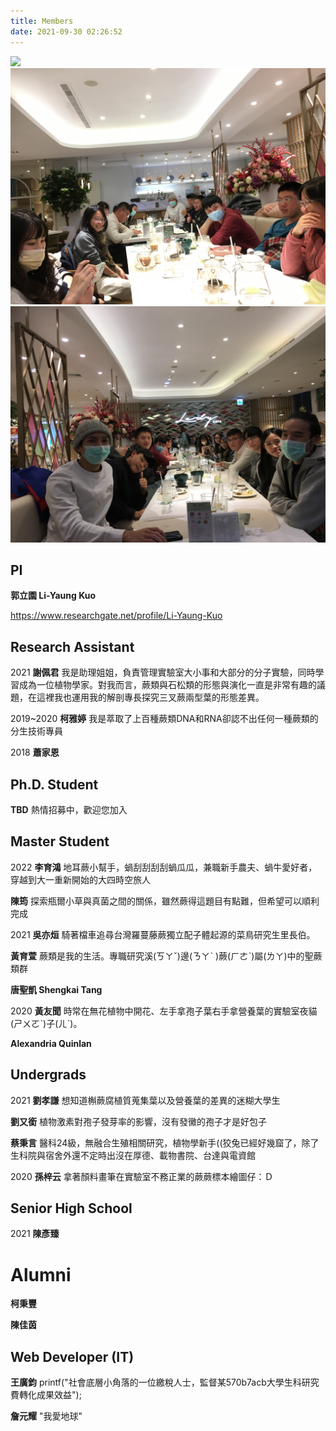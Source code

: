 ```yaml
---
title: Members
date: 2021-09-30 02:26:52
---
```


<script src="https://ajax.googleapis.com/ajax/libs/jquery/3.6.0/jquery.min.js"></script>
<script src="../js/jquery.rwdImageMaps.min.js"></script>

<div class="map_wrapper">
<img src="../images/lab_members/MVIMG_20200708_103554.jpg" usemap="#image-map1">
<map name="image-map1">
    <area target="" alt="柯雅婷" title="柯雅婷" coords="517,0,1336,726" shape="rect">
    <area target="" alt="吳亦烜" title="吳亦烜" coords="1599,826,1440,630" shape="rect">
    <area target="" alt="唐聖凱" title="唐聖凱" coords="1585,880,1795,1103" shape="rect">
    <area target="" alt="柯秉豐" title="柯秉豐" coords="2138,1136,1971,977" shape="rect">
    <area target="" alt="黃友聞" title="黃友聞" coords="2049,1191,2213,1358" shape="rect">
    <area target="" alt="陳佳茵" title="陳佳茵" coords="2360,1255,2510,1437" shape="rect">
    <area target="" alt="郭立園" title="郭立園" coords="2556,1695,2317,1465" shape="rect">
</map>
</div>


<div class="map_wrapper">
<img src="../images/lab_members/IMG_6652.jpeg" usemap="#image-map2">
<map name="image-map2">
    <area target="" alt="黃育萱" title="黃育萱" coords="4020,2096,3713,1373" shape="rect">
    <area target="" alt="王廣鈞" title="王廣鈞" coords="3706,1922,3389,1437" shape="rect">
    <area target="" alt="唐聖凱" title="唐聖凱" coords="2456,1633,2762,1950" shape="rect">
    <area target="" alt="蔡秉言" title="蔡秉言" coords="2345,1845,2452,1642" shape="rect">
    <area target="" alt="李育鴻" title="李育鴻" coords="2242,1592,2342,1781" shape="rect">
    <area target="" alt="吳亦烜" title="吳亦烜" coords="2150,1779,1989,1605" shape="rect">
    <area target="" alt="黃友聞" title="黃友聞" coords="1630,1731,1533,1891" shape="rect">
    <area target="" alt="劉孝謙" title="劉孝謙" coords="1327,1722,1534,1968" shape="rect">
    <area target="" alt="劉又銜" title="劉又銜" coords="1280,1705,1142,1865" shape="rect">
    <area target="" alt="謝佩君" title="謝佩君" coords="899,1872,1227,2093" shape="rect">
    <area target="" alt="蕭家恩" title="蕭家恩" coords="472,1786,13,2584" shape="rect">
</map>
</div>


<div class="map_wrapper">
<img src="../images/lab_members/IMG_6653.jpeg" usemap="#image-map3">
<map name="image-map3">
    <area target="" alt="黃友聞" title="黃友聞" coords="3963,1378,3464,1955" shape="rect">
    <area target="" alt="孫梓云" title="孫梓云" coords="3218,1549,3457,1927" shape="rect">
    <area target="" alt="劉又銜" title="劉又銜" coords="2972,1524,3211,1857" shape="rect">
    <area target="" alt="劉孝謙" title="劉孝謙" coords="2766,1555,2976,1857" shape="rect">
    <area target="" alt="謝佩君" title="謝佩君" coords="2684,1665,2766,1829" shape="rect">
    <area target="" alt="柯雅婷" title="柯雅婷" coords="2609,1615,2687,1761" shape="rect">
    <area target="" alt="蕭家恩" title="蕭家恩" coords="2410,1630,2538,1783" shape="rect">
    <area target="" alt="黃育萱" title="黃育萱" coords="2085,1806,1986,1674" shape="rect">
    <area target="" alt="唐聖凱" title="唐聖凱" coords="1843,1674,1982,1859" shape="rect">
    <area target="" alt="蔡秉言" title="蔡秉言" coords="1590,1534,1811,1822" shape="rect">
    <area target="" alt="李育鴻" title="李育鴻" coords="1805,1836,1516,2124" shape="rect">
    <area target="" alt="吳亦烜" title="吳亦烜" coords="803,1437,1298,2007" shape="rect">
</map>
</div>


## PI
**郭立園 Li-Yaung Kuo**

https://www.researchgate.net/profile/Li-Yaung-Kuo

## Research Assistant 

2021
**謝佩君**
我是助理姐姐，負責管理實驗室大小事和大部分的分子實驗，同時學習成為一位植物學家。對我而言，蕨類與石松類的形態與演化一直是非常有趣的議題，在這裡我也運用我的解剖專長探究三叉蕨兩型葉的形態差異。

2019~2020
**柯雅婷**
我是萃取了上百種蕨類DNA和RNA卻認不出任何一種蕨類的分生技術專員

2018
**蕭家恩**


## Ph.D. Student
**TBD**
熱情招募中，歡迎您加入

## Master Student

2022
**李育鴻**
地耳蕨小幫手，蝸刮刮刮刮蝸瓜瓜，兼職新手農夫、蝸牛愛好者，穿越到大一重新開始的大四時空旅人

**陳筠**
探索瓶爾小草與真菌之間的關係，雖然蕨得這題目有點難，但希望可以順利完成

2021 
**吳亦烜**
騎著檔車追尋台灣羅蔓藤蕨獨立配子體起源的菜鳥研究生里長伯。

**黃育萱**
蕨類是我的生活。專職研究溪(ㄎㄚˇ)邊(ㄋㄚˋ )蕨(ㄏㄜˋ)屬(ㄌㄚ)中的聖蕨類群

**唐聖凱 Shengkai Tang** 

2020 
**黃友聞**
時常在無花植物中開花、左手拿孢子葉右手拿營養葉的實驗室夜貓(ㄕㄨㄛˋ)子(ㄦˋ)。

**Alexandria Quinlan**


## Undergrads
2021
**劉孝謙**
想知道槲蕨腐植質蒐集葉以及營養葉的差異的迷糊大學生

**劉又銜**
植物激素對孢子發芽率的影響，沒有發黴的孢子才是好包子

**蔡秉言**
醫科24級，無融合生殖相關研究，植物學新手((狡兔已經好幾窟了，除了生科院與宿舍外還不定時出沒在厚德、載物書院、台達與電資館

2020
**孫梓云**
拿著顏料畫筆在實驗室不務正業的蕨蕨標本繪圖仔：Ｄ


## Senior High School

2021
**陳彥臻**


# Alumni
**柯秉豐**

**陳佳茵**

## Web Developer (IT)

**王廣鈞**
printf("社會底層小角落的一位繳稅人士，監督某570b7acb大學生科研究費轉化成果效益");

**詹元耀**
"我愛地球"

<style>
    @keyframes anim {
        0% {color: red;}
        100% {color: black;}
    }
</style>

<script>
    $(() => {
        $('img[usemap]').rwdImageMaps();

        // const names = document.querySelectorAll('strong');
        // $('area').click(() => {
        //     if ( names.some( name => name.innerText.includes($(this).attr('title')) ) ) {
        //         name.scrollIntoView();
        //     }
        // });

        const names = document.querySelectorAll('strong');
        $('area').click((ele) => {
            const target = ele.target;
            $('strong').each( (index, name) => {
                if(name.innerText.includes(target.title)){
                    name.scrollIntoView({behavior: 'smooth', block: 'center'});
                    name.style.animation = 'anim 4s';
                    setTimeout(() => {
                    name.style.animation = '';
                    }, 4100);
                }
            });
        });

    });
</script>